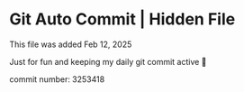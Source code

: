 # Git Auto Commit | Hidden File

This file was added Feb 12, 2025

Just for fun and keeping my daily git commit active 🤪

commit number: 3253418
